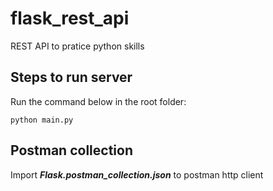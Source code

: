 # flask_rest_api
REST API to pratice python skills

## Steps to run server
Run the command below in the root folder:

`python main.py`

## Postman collection
Import ***Flask.postman_collection.json*** to postman http client

